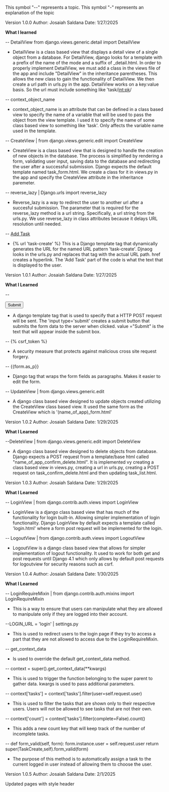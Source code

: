 This symbol "--" represents a topic.
This symbol "-" represents an explanation of the topic

Version 1.0.0
Author: Josaiah Saldana
Date: 1/27/2025

**What I learned**

-- DetailView from django.views.generic.detail import DetailView

- DetailView is a class based view that displays a detail view of a single object from a database. For DetailView, django looks for a template with a prefix of the name of the mode and a suffix of \_detail.html. In order to properly implement DetailView, we must add a class in the views file of the app and include "DetailView" in the inheritance parentheses. This allows the new class to gain the functionality of DetailView. We then create a url path in urls.py in the app. DetailView works on a key:value basis. So the url must include something like 'task/<int:pk>/

-- context_object_name

- context_object_name is an attribute that can be defined in a class based view to specify the name of a variable that will be used to pass the object from the view template. I used it to specify the name of some class based view to something like 'task'. Only affects the variable name used in the template.

-- CreateView | from django.views.generic.edit import CreateView

- CreateView is a class based view that is designed to handle the creation of new objects in the database. The process is simplified by rendering a form, validating user input, saving data to the database and redirecting the user after a successful submission. Django expects the default template named task_form.html. We create a class for it in views.py in the app and specify the CreateView attribute in the inheritance paremeter.

-- reverse_lazy | Django.urls import reverse_lazy

- Reverse_lazy is a way to redirect the user to another url after a succesful submission. The parameter that is required for the reverse_lazy method is a url string. Specifically, a url string from the urls.py. We use reverse_lazy in class attributes because it delays URL resolution until needed.

-- <a href="{% url 'task-create' %}"> Add Task</a>

- {% url 'task-create' %} This is a Django template tag that dynamically generates the URL for the named URL pattern 'task-create'. Djnaog looks in the urls.py and replaces that tag with the actual URL path. href creates a hyperlink. The 'Add Task' part of the code is what the text that is displayed to the user.

Version 1.0.1
Author: Josaiah Saldana
Date: 1/27/2025

**What I Learned**

-- <form method="POST" action="">
<input type="submit" value="Submit" />

</form>

- A django template tag that is used to specify that a HTTP POST request will be sent. The 'input type='submit' creates a submit button that submits the form data to the server when clicked. value ="Submit" is the text that will appear inside the submit box.

-- {% csrf_token %}

- A security measure that protects against malicious cross site request forgery.

-- {{form.as_p}}

- Django tag that wraps the form fields as paragraphs. Makes it easier to edit the form.

-- UpdateView | from django.views.generic.edit

- A django class based view designed to update objects created utilizing the CreateView class based view. It used the same form as the CreateView which is '(name_of_app)\_form.html'

Version 1.0.2
Author: Josaiah Saldana
Date: 1/29/2025

**What I Learned**

--DeleteView | from django.views.generic.edit import DeleteView

- A django class based view designed to delete objects from database. Django expects a POST request from a template/base html called "name_of_app_confirm_delete.html". It is implemented vy creating a class based view in views.py, creating a url in urls.py, creating a POST request on task_confirm_delete.html and then updating task_list.html.

Version 1.0.3
Author: Josaiah Saldana
Date: 1/29/2025

**What I Learned**

-- LoginView | from django.contrib.auth.views import LoginView

- LoginView is a django class based view that has much of the functionality for login built-in. Allowing simpler implementation of login functionality. Django LoginView by default expects a template called 'login.html' where a form post request will be implemented for the login.

-- LogoutView | from django.contrib.auth.views import LogoutView

- LogoutView is a django class based view that allows for simpler implementation of logout functionality. It used to work for both get and post requests until Django 4.1 which only allows by default post requests for logoutview for security reasons such as csrf.

Version 1.0.4
Author: Josaiah Saldana
Date: 1/30/2025

**What I Learned**

-- LoginRequireMixin | from django.contrib.auth.mixins import LoginRequireMixin

- This is a way to ensure that users can manipulate what they are allowed to manipulate only if they are logged into their account.

--LOGIN_URL = 'login' | settings.py

- This is used to redirect users to the login page if they try to access a part that they are not allowed to access due to the LoginRequireMixin.

-- get_context_data

- Is used to override the default get_context_data method.

-- context = super().get_context_data(\*\*kwargs)

- This is used to trigger the function belonging to the super parent to gather data. kwargs is used to pass additional parameters.

-- context['tasks'] = context['tasks'].filter(user=self.request.user)

- This is used to filter the tasks that are shown only to their respective users. Users will not be allowed to see tasks that are not their own.

-- context['count'] = context['tasks'].filter(complete=False).count()

- This adds a new count key that will keep track of the number of incomplete tasks.

-- def form_valid(self, form):
form.instance.user = self.request.user
return super(TaskCreate,self).form_valid(form)

- The purpose of this method is to automatically assign a task to the current logged in user instead of allowing them to choose the user.

Version 1.0.5
Author: Josaiah Saldana
Date: 2/1/2025

Updated pages with style header
